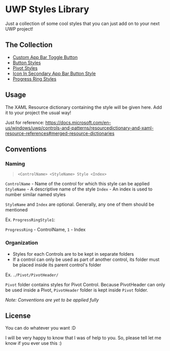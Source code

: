# UWP Styles Library
Just a collection of some cool styles that you can just add on to your next UWP project!

## The Collection
* [Custom App Bar Toggle Button](/CustomAppBarToggleButtonStyle)
* [Button Styles](/Button)
* [Pivot Styles](/Pivot)
* [Icon In Secondary App Bar Button Style](/IconInSecondaryAppBarButtonStyle)
* [Progress Ring Styles](/ProgressRingStyles)

## Usage
The XAML Resource dictionary containing the style will be given here. Add it to your project the usual way!

Just for reference:
https://docs.microsoft.com/en-us/windows/uwp/controls-and-patterns/resourcedictionary-and-xaml-resource-references#merged-resource-dictionaries

## Conventions
### Naming
> `<ControlName> <StyleName> Style <Index>`

`ControlName` - Name of the control for which this style can be applied
`StyleName` - A descriptive name of the style
`Index` - An index is used to number similar named styles

`StyleName` and `Index` are optional. Generally, any one of them should be mentioned

Ex. `ProgressRingStyle1`:

`ProgressRing` - ControlName, `1` - Index

### Organization
* Styles for each Controls are to be kept in separate folders
* If a control can only be used as part of another control, its folder must be placed inside its parent control's folder

Ex. `./Pivot/PivotHeader/`

`Pivot` folder contains styles for Pivot Control. Because PivotHeader can only be used inside a Pivot, `PivotHeader` folder is kept inside `Pivot` folder.

*Note: Conventions are yet to be applied fully*

## License
You can do whatever you want :D

I will be very happy to know that I was of help to you. So, please tell let me know if you ever use this :)
